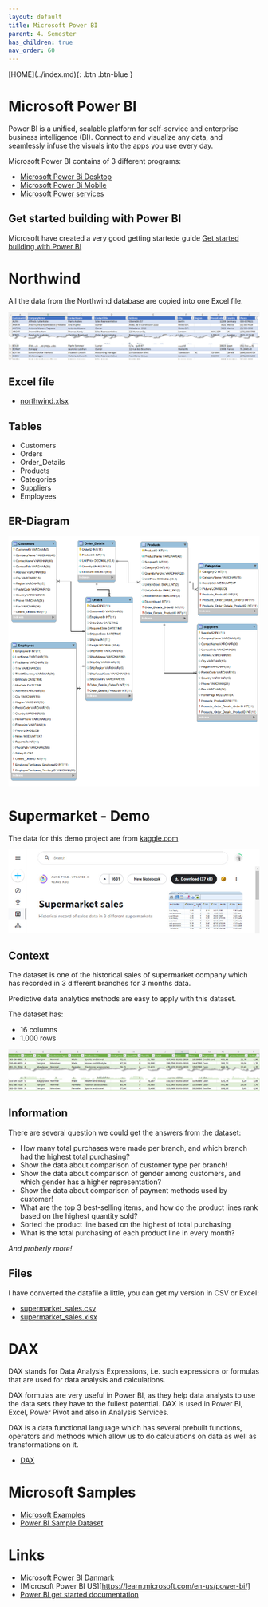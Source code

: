 ```yaml
---
layout: default
title: Microsoft Power BI
parent: 4. Semester
has_children: true
nav_order: 60
---
```


<span class="fs-1">
[HOME](../index.md){: .btn .btn-blue }
</span>

# Microsoft Power BI
Power BI is a unified, scalable platform for self-service and enterprise business intelligence (BI). Connect to and visualize any data, and seamlessly infuse the visuals into the apps you use every day.

Microsoft Power BI contains of 3 different programs:

- [Microsoft Power Bi Desktop](https://powerbi.microsoft.com/en-us/desktop/)
- [Microsoft Power Bi Mobile](https://powerbi.microsoft.com/en-us/mobile/)
- [Microsoft Power services](https://learn.microsoft.com/en-us/power-bi/fundamentals/power-bi-service-overview)

## Get started building with Power BI
Microsoft have created a very good getting startede guide [Get started building with Power BI](https://learn.microsoft.com/en-us/training/modules/get-started-with-power-bi/)

# Northwind
 All the data from the Northwind database are copied into one Excel file.

![](./image/northwind.jpg)

## Excel file
- [northwind.xlsx](./Northwind/northwind.xlsx)

## Tables
- Customers
- Orders
- Order_Details
- Products
- Categories
- Suppliers
- Employees

## ER-Diagram
![](./image/ER_Northwind.png)


# Supermarket - Demo
The data for this demo project are from [kaggle.com](https://www.kaggle.com/datasets/aungpyaeap/supermarket-sales)

![](./image/supermarked_www.jpg)

## Context
The dataset is one of the historical sales of supermarket company which has recorded in 3 different branches for 3 months data. 

Predictive data analytics methods are easy to apply with this dataset.

The dataset has:

- 16 columns
- 1.000 rows

![](./image/supermarked.jpg)

## Information
There are several question we could get the answers from the dataset:

- How many total purchases were made per branch, and which branch had the highest total purchasing?
- Show the data about comparison of customer type per branch!
- Show the data about comparison of gender among customers, and which gender has a higher representation?
- Show the data about comparison of payment methods used by customer!
- What are the top 3 best-selling items, and how do the product lines rank based on the highest quantity sold?
- Sorted the product line based on the highest of total purchasing
- What is the total purchasing of each product line in every month?

*And proberly more!*

## Files
I have converted the datafile a little, you can get my version in CSV or Excel:

- [supermarket_sales.csv](./Supermarket/supermarket_sales.csv)
- [supermarket_sales.xlsx](./Supermarket/supermarket_sales.xlsx)

# DAX
DAX stands for Data Analysis Expressions, i.e. such expressions or formulas that are used for data analysis and calculations.

DAX formulas are very useful in Power BI, as they help data analysts to use the data sets they have to the fullest potential. DAX is used in Power BI, Excel, Power Pivot and also in Analysis Services.

DAX is a data functional language which has several prebuilt functions, operators and methods which allow us to do calculations on data as well as transformations on it.

- [DAX](./dax.md)

# Microsoft Samples
- [Microsoft Examples](./microsoft-sampel-financial.md)
- [Power BI Sample Dataset](./power_bi_sample-dataset.md)

# Links
- [Microsoft Power BI Danmark](https://powerbi.microsoft.com/da-dk)
- [Microsoft Power BI US][https://learn.microsoft.com/en-us/power-bi/]
- [Power BI get started documentation](https://learn.microsoft.com/en-us/power-bi/fundamentals/)